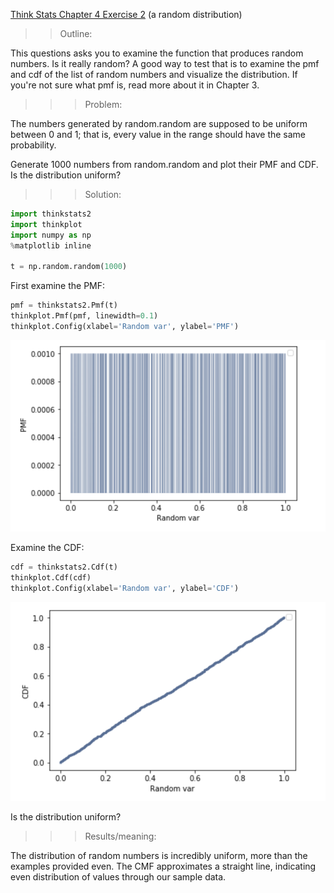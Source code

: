 [Think Stats Chapter 4 Exercise 2](http://greenteapress.com/thinkstats2/html/thinkstats2005.html#toc41) (a random distribution)

>> Outline:

This questions asks you to examine the function that produces random numbers. Is it really random? A good way to test that is to examine the pmf and cdf of the list of random numbers and visualize the distribution. If you're not sure what pmf is, read more about it in Chapter 3.


>>> Problem:

The numbers generated by random.random are supposed to be uniform between 0 and 1; that is, every value in the range should have the same probability.

Generate 1000 numbers from random.random and plot their PMF and CDF. Is the distribution uniform?



>>> Solution:

```python
import thinkstats2
import thinkplot
import numpy as np
%matplotlib inline

t = np.random.random(1000)
```

First examine the PMF:

```python
pmf = thinkstats2.Pmf(t)
thinkplot.Pmf(pmf, linewidth=0.1)
thinkplot.Config(xlabel='Random var', ylabel='PMF')
```

![PMF](prob3_random_dist_code_PMF.png)

Examine the CDF:

```python
cdf = thinkstats2.Cdf(t)
thinkplot.Cdf(cdf)
thinkplot.Config(xlabel='Random var', ylabel='CDF')
```

![CDF](prob3_random_dist_code_CDF.png)

Is the distribution uniform?


>>> Results/meaning:

The distribution of random numbers is incredibly uniform, more than the examples provided even. The CMF approximates a straight line, indicating even distribution of values through our sample data.